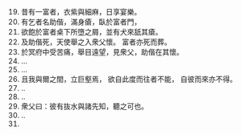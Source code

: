 19. 昔有一富者，衣紫與細麻，日享宴樂。
20. 有乞者名助偕，滿身瘡，臥於富者門，
21. 欲飽於富者桌下所墮之屑，並有犬來舐其瘡。
22. 及助偕死，天使舉之入衆父懷。  富者亦死而葬。
23. 於冥府中受苦痛，舉目遠望，見衆父，助偕在其懷。
24. ...
25. ...
26. 且我與爾之間，立巨壑焉，  欲自此度而往者不能，  自彼而來亦不得。
27. ..
28. ..
29. 衆父曰：彼有抜水與諸先知，聽之可也。
30. ..
31. 